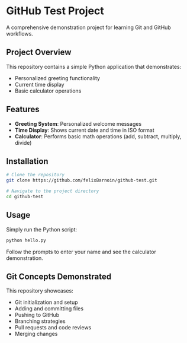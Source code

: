 # GitHub Test Project

A comprehensive demonstration project for learning Git and GitHub workflows.

## Project Overview

This repository contains a simple Python application that demonstrates:
- Personalized greeting functionality
- Current time display
- Basic calculator operations

## Features

- **Greeting System**: Personalized welcome messages
- **Time Display**: Shows current date and time in ISO format
- **Calculator**: Performs basic math operations (add, subtract, multiply, divide)

## Installation

```bash
# Clone the repository
git clone https://github.com/felixBarnoin/github-test.git

# Navigate to the project directory
cd github-test
```

## Usage

Simply run the Python script:

```bash
python hello.py
```

Follow the prompts to enter your name and see the calculator demonstration.

## Git Concepts Demonstrated

This repository showcases:
- Git initialization and setup
- Adding and committing files
- Pushing to GitHub
- Branching strategies
- Pull requests and code reviews
- Merging changes
